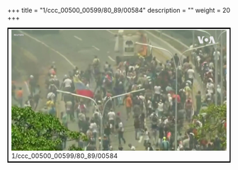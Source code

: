 +++
title = "1/ccc_00500_00599/80_89/00584"
description = ""
weight = 20
+++

<table style="border:2px solid black;max-width:800px;max-height:800px;" 
><tr><td>
<img class="center-fit-jpg"
src="/jpg_/aaa_20190430_NxaOmWaI8sI_00583.jpg">
1/ccc_00500_00599/80_89/00584
</img></td></tr></table>
